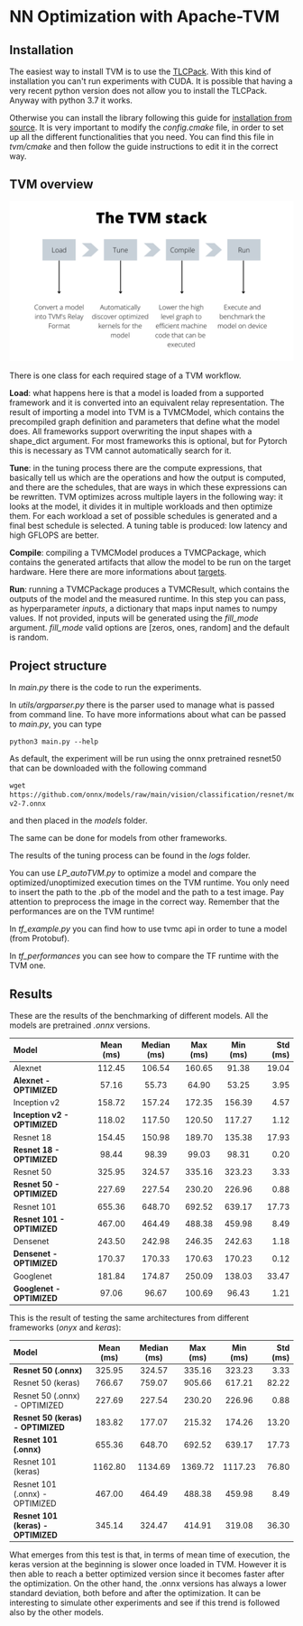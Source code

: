 # NN Optimization with Apache-TVM

## Installation 

The easiest way to install TVM is to use the 
[TLCPack](https://tlcpack.ai/). 
With this kind of installation you can't run experiments with CUDA.
It is possible that having a very recent python version does not allow you to install the TLCPack. 
Anyway with python 3.7 it works.

Otherwise you can install the library following this guide for 
[installation from source](https://tvm.apache.org/docs/install/from_source.html#install-from-source).
It is very important to modify the _config.cmake_ file, in order to set up 
all the different functionalities that you need. You can find this file in 
_tvm/cmake_ and then follow the guide instructions to edit it in the correct way.

## TVM overview

![The TVM stack](fig/The%20TVM%20stack.png)

There is one class for each required stage of a TVM workflow.

**Load**: what happens here is that a model is loaded from a supported framework and it is converted into an equivalent 
relay representation. The result of importing a model into TVM is a TVMCModel, which contains the precompiled graph 
definition and parameters that define what the model does.
All frameworks support overwriting the input shapes with a shape_dict argument. For most frameworks this is optional, 
but for Pytorch this is necessary as TVM cannot automatically search for it.

**Tune**: in the tuning process there are the compute expressions, that basically tell us which are the operations and 
how the output is computed, and there are the schedules, that are ways in which these expressions can be rewritten.
TVM optimizes across multiple layers in the following way: it looks at the model, it divides it in multiple workloads
and then optimize them. For each workload a set of possible schedules is generated and a final best schedule is selected.
A tuning table is produced: low latency and high GFLOPS are better.

**Compile**: compiling a TVMCModel produces a TVMCPackage, which contains the generated artifacts that allow the model 
to be run on the target hardware. Here there are more informations about 
[targets](https://tvm.apache.org/docs/reference/api/python/target.html).

**Run**: running a TVMCPackage produces a TVMCResult, which contains the outputs of the model and the measured runtime.
In this step you can pass, as hyperparameter _inputs_, a dictionary that maps input names to numpy values. 
If not provided, inputs will be generated using the _fill_mode_ argument. _fill_mode_ valid options are 
[zeros, ones, random] and the default is random.

## Project structure

In _main.py_ there is the code to run the experiments. 

In _utils/argparser.py_ there is the parser used to manage what is passed from
command line. 
To have more informations about what can be passed to _main.py_, you can type
```console
python3 main.py --help
```
As default, the experiment will be run using the onnx pretrained resnet50 that can be downloaded with the following
command 
```console
wget https://github.com/onnx/models/raw/main/vision/classification/resnet/model/resnet50-v2-7.onnx
```
and then placed in the _models_ folder. 

The same can be done for models from other frameworks.

The results of the tuning process can be found in the _logs_ folder.

You can use _LP_autoTVM.py_ to optimize a model and compare the optimized/unoptimized execution times on the TVM runtime.
You only need to insert the path to the .pb of the model and the path to a test image. Pay attention to preprocess the 
image in the correct way. Remember that the performances are on the TVM runtime!

In _tf_example.py_ you can find how to use tvmc api in order to tune a model (from Protobuf).

In _tf_performances_ you can see how to compare the TF runtime with the TVM one.

## Results

These are the results of the benchmarking of different models. All the models are pretrained _.onnx_ versions.

| Model                    | Mean (ms) | Median (ms) | Max (ms) | Min (ms) | Std (ms) |
|:-------------------------|:---------:|:-----------:|:--------:|:--------:|---------:|
| Alexnet                  |  112.45   |   106.54    |  160.65  |  91.38   |    19.04 |
| **Alexnet - OPTIMIZED**      |   57.16   |    55.73    |  64.90   |  53.25   |     3.95 |
| Inception v2             |  158.72   |   157.24    |  172.35  |  156.39  |     4.57 |
| **Inception v2 - OPTIMIZED** |  118.02   |   117.50    |  120.50  |  117.27  |     1.12 |
| Resnet 18                |  154.45   |   150.98    |  189.70  |  135.38  |    17.93 |
| **Resnet 18 - OPTIMIZED**    |   98.44   |    98.39    |  99.03   |  98.31   |     0.20 |
| Resnet 50                |  325.95   |   324.57    |  335.16  |  323.23  |     3.33 |
| **Resnet 50 - OPTIMIZED**    |  227.69   |   227.54    |  230.20  |  226.96  |     0.88 |
| Resnet 101               |  655.36   |   648.70    |  692.52  |  639.17  |    17.73 |
| **Resnet 101 - OPTIMIZED**   |  467.00   |   464.49    |  488.38  |  459.98  |     8.49 |
| Densenet                 |  243.50   |   242.98    |  246.35  |  242.63  |     1.18 |
| **Densenet - OPTIMIZED**     |  170.37   |   170.33    |  170.63  |  170.23  |     0.12 |
| Googlenet                |  181.84   |   174.87    |  250.09  |  138.03  |    33.47 |
| **Googlenet - OPTIMIZED**    |   97.06   |    96.67    |  100.69  |  96.43   |     1.21 |

This is the result of testing the same architectures from different frameworks (_onyx_ and _keras_):

| Model                             | Mean (ms) | Median (ms) | Max (ms) | Min (ms) | Std (ms) |
|:----------------------------------|:---------:|:-----------:|:--------:|:--------:|---------:|
| **Resnet 50 (.onnx)**             |  325.95   |   324.57    |  335.16  |  323.23  |     3.33 |
| Resnet 50 (keras)                 |  766.67   |   759.07    |  905.66  |  617.21  |    82.22 |
| Resnet 50 (.onnx) - OPTIMIZED     |  227.69   |   227.54    |  230.20  |  226.96  |     0.88 |
| **Resnet 50 (keras) - OPTIMIZED** |  183.82   |   177.07    |  215.32  |  174.26  |    13.20 |
| **Resnet 101 (.onnx)**                |  655.36   |   648.70    |  692.52  |  639.17  |    17.73 |
| Resnet 101 (keras)                |  1162.80  |   1134.69   | 1369.72  | 1117.23  |    76.80 |
| Resnet 101 (.onnx) - OPTIMIZED    |  467.00   |   464.49    |  488.38  |  459.98  |     8.49 |
| **Resnet 101 (keras) - OPTIMIZED**    |  345.14   |   324.47    |  414.91  |  319.08  |    36.30 |

What emerges from this test is that, in terms of mean time of execution, the keras version at the beginning is slower 
once loaded in TVM. However it is then able to reach a better optimized version since it becomes faster after the 
optimization. On the other hand, the .onnx versions has always a lower standard deviation, both before and after the
optimization. 
It can be interesting to simulate other experiments and see if this trend is followed also by the other models.
